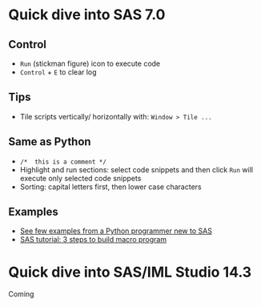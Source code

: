

# Quick dive into SAS 7.0

## Control

- ```Run``` (stickman figure) icon to execute code
- ```Control``` + ```E``` to clear log


## Tips

- Tile scripts vertically/ horizontally with:
  ```Window > Tile ...``` 

## Same as Python

- ```/*  this is a comment */```
- Highlight and run sections: select code snippets and then click ```Run``` will execute only selected code snippets  
- Sorting: capital letters first, then lower case characters

## Examples

- [See few examples from a Python programmer new to SAS](examples.md)
- [SAS tutorial: 3 steps to build macro program](https://www.youtube.com/watch?v=Fe_Efkl3enM)


# Quick dive into SAS/IML Studio 14.3

Coming



